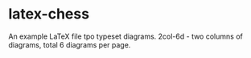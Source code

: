 # latex-chess

An example LaTeX file tpo typeset diagrams. 
2col-6d - two columns of diagrams, total 6 diagrams per page.
